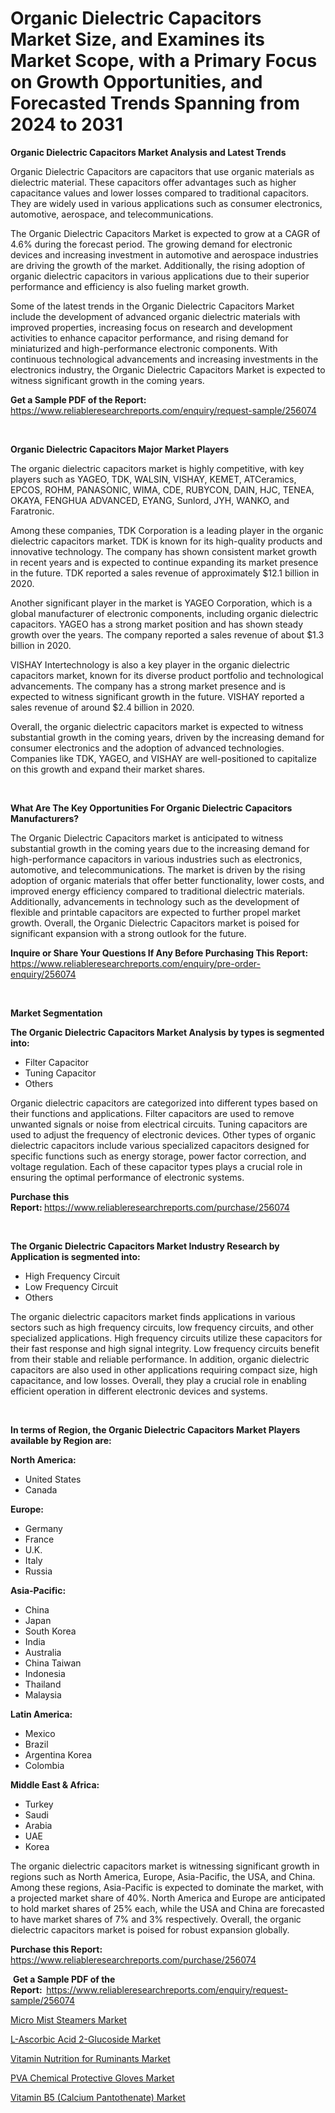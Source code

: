 <p><h1>Organic Dielectric Capacitors Market Size, and Examines its Market Scope, with a Primary Focus on Growth Opportunities, and Forecasted Trends Spanning from 2024 to 2031</h1></p><p><strong>Organic Dielectric Capacitors Market Analysis and Latest Trends</strong></p>
<p><p>Organic Dielectric Capacitors are capacitors that use organic materials as dielectric material. These capacitors offer advantages such as higher capacitance values and lower losses compared to traditional capacitors. They are widely used in various applications such as consumer electronics, automotive, aerospace, and telecommunications.</p><p>The Organic Dielectric Capacitors Market is expected to grow at a CAGR of 4.6% during the forecast period. The growing demand for electronic devices and increasing investment in automotive and aerospace industries are driving the growth of the market. Additionally, the rising adoption of organic dielectric capacitors in various applications due to their superior performance and efficiency is also fueling market growth.</p><p>Some of the latest trends in the Organic Dielectric Capacitors Market include the development of advanced organic dielectric materials with improved properties, increasing focus on research and development activities to enhance capacitor performance, and rising demand for miniaturized and high-performance electronic components. With continuous technological advancements and increasing investments in the electronics industry, the Organic Dielectric Capacitors Market is expected to witness significant growth in the coming years.</p></p>
<p><strong>Get a Sample PDF of the Report:&nbsp;</strong> <a href="https://www.reliableresearchreports.com/enquiry/request-sample/256074">https://www.reliableresearchreports.com/enquiry/request-sample/256074</a></p>
<p>&nbsp;</p>
<p><strong>Organic Dielectric Capacitors Major Market Players</strong></p>
<p><p>The organic dielectric capacitors market is highly competitive, with key players such as YAGEO, TDK, WALSIN, VISHAY, KEMET, ATCeramics, EPCOS, ROHM, PANASONIC, WIMA, CDE, RUBYCON, DAIN, HJC, TENEA, OKAYA, FENGHUA ADVANCED, EYANG, Sunlord, JYH, WANKO, and Faratronic. </p><p>Among these companies, TDK Corporation is a leading player in the organic dielectric capacitors market. TDK is known for its high-quality products and innovative technology. The company has shown consistent market growth in recent years and is expected to continue expanding its market presence in the future. TDK reported a sales revenue of approximately $12.1 billion in 2020.</p><p>Another significant player in the market is YAGEO Corporation, which is a global manufacturer of electronic components, including organic dielectric capacitors. YAGEO has a strong market position and has shown steady growth over the years. The company reported a sales revenue of about $1.3 billion in 2020.</p><p>VISHAY Intertechnology is also a key player in the organic dielectric capacitors market, known for its diverse product portfolio and technological advancements. The company has a strong market presence and is expected to witness significant growth in the future. VISHAY reported a sales revenue of around $2.4 billion in 2020.</p><p>Overall, the organic dielectric capacitors market is expected to witness substantial growth in the coming years, driven by the increasing demand for consumer electronics and the adoption of advanced technologies. Companies like TDK, YAGEO, and VISHAY are well-positioned to capitalize on this growth and expand their market shares.</p></p>
<p>&nbsp;</p>
<p><strong>What Are The Key Opportunities For Organic Dielectric Capacitors Manufacturers?</strong></p>
<p><p>The Organic Dielectric Capacitors market is anticipated to witness substantial growth in the coming years due to the increasing demand for high-performance capacitors in various industries such as electronics, automotive, and telecommunications. The market is driven by the rising adoption of organic materials that offer better functionality, lower costs, and improved energy efficiency compared to traditional dielectric materials. Additionally, advancements in technology such as the development of flexible and printable capacitors are expected to further propel market growth. Overall, the Organic Dielectric Capacitors market is poised for significant expansion with a strong outlook for the future.</p></p>
<p><strong>Inquire or Share Your Questions If Any Before Purchasing This Report:</strong> <a href="https://www.reliableresearchreports.com/enquiry/pre-order-enquiry/256074">https://www.reliableresearchreports.com/enquiry/pre-order-enquiry/256074</a></p>
<p>&nbsp;</p>
<p><strong>Market Segmentation</strong></p>
<p><strong>The Organic Dielectric Capacitors Market Analysis by types is segmented into:</strong></p>
<p><ul><li>Filter Capacitor</li><li>Tuning Capacitor</li><li>Others</li></ul></p>
<p><p>Organic dielectric capacitors are categorized into different types based on their functions and applications. Filter capacitors are used to remove unwanted signals or noise from electrical circuits. Tuning capacitors are used to adjust the frequency of electronic devices. Other types of organic dielectric capacitors include various specialized capacitors designed for specific functions such as energy storage, power factor correction, and voltage regulation. Each of these capacitor types plays a crucial role in ensuring the optimal performance of electronic systems.</p></p>
<p><strong>Purchase this Report:&nbsp;</strong><a href="https://www.reliableresearchreports.com/purchase/256074">https://www.reliableresearchreports.com/purchase/256074</a></p>
<p>&nbsp;</p>
<p><strong>The Organic Dielectric Capacitors Market Industry Research by Application is segmented into:</strong></p>
<p><ul><li>High Frequency Circuit</li><li>Low Frequency Circuit</li><li>Others</li></ul></p>
<p><p>The organic dielectric capacitors market finds applications in various sectors such as high frequency circuits, low frequency circuits, and other specialized applications. High frequency circuits utilize these capacitors for their fast response and high signal integrity. Low frequency circuits benefit from their stable and reliable performance. In addition, organic dielectric capacitors are also used in other applications requiring compact size, high capacitance, and low losses. Overall, they play a crucial role in enabling efficient operation in different electronic devices and systems.</p></p>
<p>&nbsp;</p>
<p><strong>In terms of Region, the Organic Dielectric Capacitors Market Players available by Region are:</strong></p>
<p>
    <p> <strong> North America: </strong>
        <ul>
            <li>United States</li>
            <li>Canada</li>
        </ul>
        </p> 
    <p> <strong> Europe: </strong>
        <ul>
            <li>Germany</li>
            <li>France</li>
            <li>U.K.</li>
            <li>Italy</li>
            <li>Russia</li>
        </ul>
        </p> 
    <p> <strong> Asia-Pacific: </strong>
        <ul>
            <li>China</li>
            <li>Japan</li>
            <li>South Korea</li>
            <li>India</li>
            <li>Australia</li>
            <li>China Taiwan</li>
            <li>Indonesia</li>
            <li>Thailand</li>
            <li>Malaysia</li>
        </ul>
        </p> 
    <p> <strong> Latin America: </strong>
        <ul>
            <li>Mexico</li>
            <li>Brazil</li>
            <li>Argentina Korea</li>
            <li>Colombia</li>
        </ul>
        </p> 
    <p> <strong> Middle East & Africa: </strong>
        <ul>
            <li>Turkey</li>
            <li>Saudi</li>
            <li>Arabia</li>
            <li>UAE</li>
            <li>Korea</li>
        </ul>
    </p>
    </p>
<p><p>The organic dielectric capacitors market is witnessing significant growth in regions such as North America, Europe, Asia-Pacific, the USA, and China. Among these regions, Asia-Pacific is expected to dominate the market, with a projected market share of 40%. North America and Europe are anticipated to hold market shares of 25% each, while the USA and China are forecasted to have market shares of 7% and 3% respectively. Overall, the organic dielectric capacitors market is poised for robust expansion globally.</p></p>
<p><strong>Purchase this Report: </strong><a href="https://www.reliableresearchreports.com/purchase/256074">https://www.reliableresearchreports.com/purchase/256074</a></p>
<p>&nbsp;<strong>Get a Sample PDF of the Report:&nbsp;&nbsp;</strong><a href="https://www.reliableresearchreports.com/enquiry/request-sample/256074">https://www.reliableresearchreports.com/enquiry/request-sample/256074</a></p>
<p><strong></strong></p>
<p><p><a href="https://view.publitas.com/reportprime-1/micro-mist-steamers-market-analysis-and-market-size-global-industry-overview-market-segmentation-and-forecast-2024-to-2031/">Micro Mist Steamers Market</a></p><p><a href="https://noble-drawer-34c.notion.site/L-Ascorbic-Acid-2-Glucoside-Market-Size-Growing-and-Forecasted-for-period-from-2024-2031-and-provi-f469df6ba70a4608aa3ed82edcbd8794">L-Ascorbic Acid 2-Glucoside Market</a></p><p><a href="https://three-jumbo-f6d.notion.site/Global-Vitamin-Nutrition-for-Ruminants-Market-Size-and-Market-Trends-Insights-and-Projections-from--f39cc08c62b349bb8a291eea3c7253ae">Vitamin Nutrition for Ruminants Market</a></p><p><a href="https://view.publitas.com/reportprime-1/global-pva-chemical-protective-gloves-market-size-and-market-trends-insights-and-projections-from-2024-to-2031/">PVA Chemical Protective Gloves Market</a></p><p><a href="https://iodized-pantydraco-05c.notion.site/Vitamin-B5-Calcium-Pantothenate-Market-Insights-Market-Players-and-Forecast-Till-2031-47bc602fa32844e2bb037894d4756ed7">Vitamin B5 (Calcium Pantothenate) Market</a></p></p>